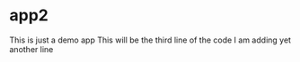 # app2
This is just a demo app
This will be the third line of the code
I am adding yet another line 
